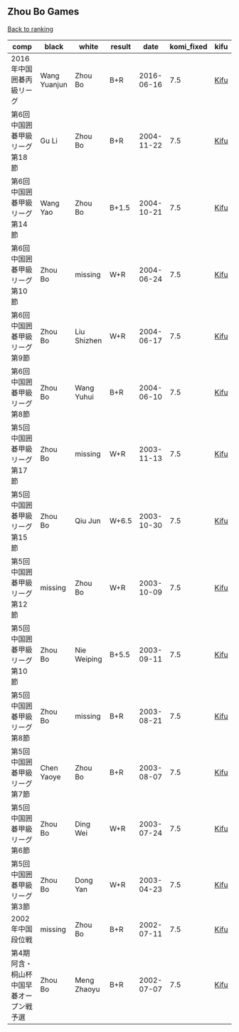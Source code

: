 ## Zhou Bo Games

[Back to ranking](index.md)




| **comp** | **black** | **white** | **result** | **date** | **komi_fixed** | **kifu** | 
| --- | --- | --- | --- | --- | --- | --- |
| 2016年中国囲碁丙級リーグ | Wang Yuanjun | Zhou Bo | B+R | 2016-06-16 | 7.5 | [Kifu](https://kifudepot.net/kifucontents.php?id=bFT0IYBqE6m6vhvJC434%2BQ%3D%3D) | 
| 第6回中国囲碁甲級リーグ第18節 | Gu Li | Zhou Bo | B+R | 2004-11-22 | 7.5 | [Kifu](https://kifudepot.net/kifucontents.php?id=5UxE7dKxhHDpV5XKP3YWfA%3D%3D) | 
| 第6回中国囲碁甲級リーグ第14節 | Wang Yao | Zhou Bo | B+1.5 | 2004-10-21 | 7.5 | [Kifu](https://kifudepot.net/kifucontents.php?id=y2IFSys7XoDQH74TGN9ySw%3D%3D) | 
| 第6回中国囲碁甲級リーグ第10節 | Zhou Bo | missing | W+R | 2004-06-24 | 7.5 | [Kifu](https://kifudepot.net/kifucontents.php?id=jiBiv6%2BkvmuBydObUKuu5w%3D%3D) | 
| 第6回中国囲碁甲級リーグ第9節 | Zhou Bo | Liu Shizhen | W+R | 2004-06-17 | 7.5 | [Kifu](https://kifudepot.net/kifucontents.php?id=YKyyt4oI2AZgMFQBngu4rA%3D%3D) | 
| 第6回中国囲碁甲級リーグ第8節 | Zhou Bo | Wang Yuhui | B+R | 2004-06-10 | 7.5 | [Kifu](https://kifudepot.net/kifucontents.php?id=mEv4IpbXWupPGzUAdEE%2BRg%3D%3D) | 
| 第5回中国囲碁甲級リーグ第17節 | Zhou Bo | missing | W+R | 2003-11-13 | 7.5 | [Kifu](https://kifudepot.net/kifucontents.php?id=P9Q70NAVw8SrzFv8hr6nUA%3D%3D) | 
| 第5回中国囲碁甲級リーグ第15節 | Zhou Bo | Qiu Jun | W+6.5 | 2003-10-30 | 7.5 | [Kifu](https://kifudepot.net/kifucontents.php?id=AJNoQIQTSaqSbL%2FlIqsa%2BQ%3D%3D) | 
| 第5回中国囲碁甲級リーグ第12節 | missing | Zhou Bo | W+R | 2003-10-09 | 7.5 | [Kifu](https://kifudepot.net/kifucontents.php?id=QzhGEGATbgVlTjriHgBdMA%3D%3D) | 
| 第5回中国囲碁甲級リーグ第10節 | Zhou Bo | Nie Weiping | B+5.5 | 2003-09-11 | 7.5 | [Kifu](https://kifudepot.net/kifucontents.php?id=7E9AYGnRnsNEEgSbNozUwQ%3D%3D) | 
| 第5回中国囲碁甲級リーグ第8節 | Zhou Bo | missing | B+R | 2003-08-21 | 7.5 | [Kifu](https://kifudepot.net/kifucontents.php?id=cPB33clFREragNnbJREq4g%3D%3D) | 
| 第5回中国囲碁甲級リーグ第7節 | Chen Yaoye | Zhou Bo | B+R | 2003-08-07 | 7.5 | [Kifu](https://kifudepot.net/kifucontents.php?id=ARu2n0HulhWQGje0roxW0A%3D%3D) | 
| 第5回中国囲碁甲級リーグ第6節 | Zhou Bo | Ding Wei | W+R | 2003-07-24 | 7.5 | [Kifu](https://kifudepot.net/kifucontents.php?id=VOKalK15Ku4OVMX5wC2WVA%3D%3D) | 
| 第5回中国囲碁甲級リーグ第3節 | Zhou Bo | Dong Yan | W+R | 2003-04-23 | 7.5 | [Kifu](https://kifudepot.net/kifucontents.php?id=zsUmOcbHR2oSxaR3TxVELg%3D%3D) | 
| 2002年中国段位戦 | missing | Zhou Bo | B+R | 2002-07-11 | 7.5 | [Kifu](https://kifudepot.net/kifucontents.php?id=aHgBAC2vtp%2BSEIzY8hqjGw%3D%3D) | 
| 第4期阿含・桐山杯中国早碁オープン戦予選 | Zhou Bo | Meng Zhaoyu | B+R | 2002-07-07 | 7.5 | [Kifu](https://kifudepot.net/kifucontents.php?id=PcpSR%2BS1mPfowI0f2QXzfA%3D%3D) |




